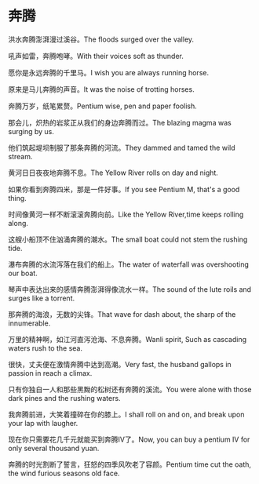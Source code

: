 # 奔腾

<p><span class="chinese">洪水奔腾澎湃漫过溪谷。</span><span class="english">The floods surged over the valley.</span></p>

<p><span class="chinese">吼声如雷，奔腾咆哮。</span><span class="english">With their voices soft as thunder.</span></p>

<p><span class="chinese">愿你是永远奔腾的千里马。</span><span class="english">I wish you are always running horse.</span></p>

<p><span class="chinese">原来是马儿奔腾的声音。</span><span class="english">It was the noise of trotting horses.</span></p>

<p><span class="chinese">奔腾万岁，纸笔累赘。</span><span class="english">Pentium wise, pen and paper foolish.</span></p>

<p><span class="chinese">那会儿，炽热的岩浆正从我们的身边奔腾而过。</span><span class="english">The blazing magma was surging by us.</span></p>

<p><span class="chinese">他们筑起堤坝制服了那条奔腾的河流。</span><span class="english">They dammed and tamed the wild stream.</span></p>

<p><span class="chinese">黄河日日夜夜地奔腾不息。</span><span class="english">The Yellow River rolls on day and night.</span></p>

<p><span class="chinese">如果你看到奔腾四米，那是一件好事。</span><span class="english">If you see Pentium M, that's a good thing.</span></p>

<p><span class="chinese">时间像黄河一样不断滚滚奔腾向前。</span><span class="english">Like the Yellow River,time keeps rolling along.</span></p>

<p><span class="chinese">这艘小船顶不住汹涌奔腾的潮水。</span><span class="english">The small boat could not stem the rushing tide.</span></p>

<p><span class="chinese">瀑布奔腾的水流泻落在我们的船上。</span><span class="english">The water of waterfall was overshooting our boat.</span></p>

<p><span class="chinese">琴声中表达出来的感情奔腾澎湃得像流水一样。</span><span class="english">The sound of the lute roils and surges like a torrent.</span></p>

<p><span class="chinese">那奔腾的海浪，无数的尖锋。</span><span class="english">That wave for dash about, the sharp of the innumerable.</span></p>

<p><span class="chinese">万里的精神啊，如江河直泻沧海、不息奔腾。</span><span class="english">Wanli spirit, Such as cascading waters rush to the sea.</span></p>

<p><span class="chinese">很快，丈夫便在激情奔腾中达到高潮。</span><span class="english">Very fast, the husband gallops in passion in reach a climax.</span></p>

<p><span class="chinese">只有你独自一人和那些黑黝的松树还有奔腾的溪流。</span><span class="english">You were alone with those dark pines and the rushing waters.</span></p>

<p><span class="chinese">我奔腾前进，大笑着撞碎在你的膝上。</span><span class="english">I shall roll on and on, and break upon your lap with laugher.</span></p>

<p><span class="chinese">现在你只需要花几千元就能买到奔腾IV了。</span><span class="english">Now, you can buy a pentium IV for only several thousand yuan.</span></p>

<p><span class="chinese">奔腾的时光割断了誓言，狂怒的四季风吹老了容颜。</span><span class="english">Pentium time cut the oath, the wind furious seasons old face.</span></p>

